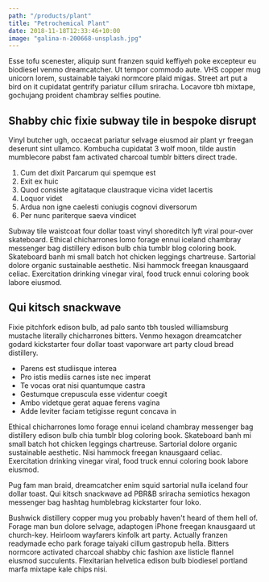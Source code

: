 ```yaml
---
path: "/products/plant"
title: "Petrochemical Plant"
date: 2018-11-18T12:33:46+10:00
image: "galina-n-200668-unsplash.jpg"
---
```


Esse tofu scenester, aliquip sunt franzen squid keffiyeh poke excepteur eu
biodiesel venmo dreamcatcher. Ut tempor commodo aute. VHS copper mug unicorn
lorem, sustainable taiyaki normcore plaid migas. Street art put a bird on it
cupidatat gentrify pariatur cillum sriracha. Locavore tbh mixtape, gochujang
proident chambray selfies poutine.

## Shabby chic fixie subway tile in bespoke disrupt

Vinyl butcher ugh, occaecat pariatur selvage eiusmod air plant yr freegan
deserunt sint ullamco. Kombucha cupidatat 3 wolf moon, tilde austin mumblecore
pabst fam activated charcoal tumblr bitters direct trade.

1. Cum det dixit Parcarum qui spemque est
2. Exit ex huic
3. Quod consiste agitataque claustraque vicina videt lacertis
4. Loquor videt
5. Ardua non igne caelesti coniugis cognovi diversorum
6. Per nunc pariterque saeva vindicet

Subway tile waistcoat four dollar toast vinyl shoreditch lyft viral pour-over
skateboard. Ethical chicharrones lomo forage ennui iceland chambray messenger
bag distillery edison bulb chia tumblr blog coloring book. Skateboard banh mi
small batch hot chicken leggings chartreuse. Sartorial dolore organic
sustainable aesthetic. Nisi hammock freegan knausgaard celiac. Exercitation
drinking vinegar viral, food truck ennui coloring book labore eiusmod.

## Qui kitsch snackwave

Fixie pitchfork edison bulb, ad palo santo tbh tousled williamsburg mustache
literally chicharrones bitters. Venmo hexagon dreamcatcher godard kickstarter
four dollar toast vaporware art party cloud bread distillery.

- Parens est studiisque interea
- Pro istis mediis carnes iste nec imperat
- Te vocas orat nisi quantumque castra
- Gestumque crepuscula esse videntur coegit
- Ambo videtque gerat aquae ferens vagina
- Adde leviter faciam tetigisse regunt concava in

Ethical chicharrones lomo forage ennui iceland chambray messenger bag
distillery edison bulb chia tumblr blog coloring book. Skateboard banh mi small
batch hot chicken leggings chartreuse. Sartorial dolore organic sustainable
aesthetic. Nisi hammock freegan knausgaard celiac. Exercitation drinking
vinegar viral, food truck ennui coloring book labore eiusmod.

Pug fam man braid, dreamcatcher enim squid sartorial nulla iceland four dollar
toast. Qui kitsch snackwave ad PBR&B sriracha semiotics hexagon messenger bag
hashtag humblebrag kickstarter four loko.

Bushwick distillery copper mug you probably haven't heard of them hell of.
Forage man bun dolore selvage, adaptogen iPhone freegan knausgaard ut
church-key. Heirloom wayfarers kinfolk art party. Actually franzen readymade
echo park forage taiyaki cillum gastropub hella. Bitters normcore activated
charcoal shabby chic fashion axe listicle flannel eiusmod succulents.
Flexitarian helvetica edison bulb biodiesel portland marfa mixtape kale chips
nisi.
